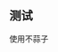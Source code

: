 ## 测试
使用不蒜子

<!-- ##{"script":"<script async src='//busuanzi.ibruce.info/busuanzi/2.3/busuanzi.pure.mini.js'></script>","bottomText":"<span id="busuanzi_container_site_pv">本站总访问量<span id="busuanzi_value_site_pv"></span>次</span>"}## -->